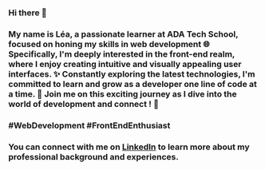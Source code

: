 ### Hi there 👋

### My name is Léa, a passionate learner at ADA Tech School, focused on honing my skills in web development 🌐 Specifically, I'm deeply interested in the front-end realm, where I enjoy creating intuitive and visually appealing user interfaces. ✨ Constantly exploring the latest technologies, I'm committed to learn and grow as a developer one line of code at a time. 🚀 Join me on this exciting journey as I dive into the world of development and connect ! 🤝 

### #WebDevelopment #FrontEndEnthusiast 

### You can connect with me on [LinkedIn]([https://www.linkedin.com/in/your-linkedin-username](https://www.linkedin.com/in/l%C3%A9a-cassegrain-9b4b1b270/)) to learn more about my professional background and experiences.


<!--
**Lea2119/lea2119** is a ✨ _special_ ✨ repository because its `README.md` (this file) appears on your GitHub profile.

Here are some ideas to get you started:

- 🔭 I’m currently working on ...
- 🌱 I’m currently learning ...
- 👯 I’m looking to collaborate on ...
- 🤔 I’m looking for help with ...
- 💬 Ask me about ...
- 📫 How to reach me: ...
- 😄 Pronouns: ...
- ⚡ Fun fact: ...
-->
